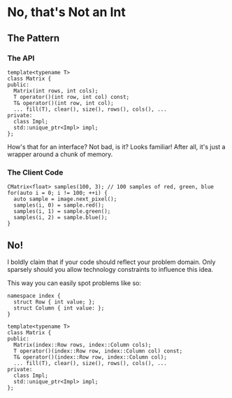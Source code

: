 # No, that's Not an Int

## The Pattern

### The API

    template<typename T>
    class Matrix {
    public:
      Matrix(int rows, int cols);
      T operator()(int row, int col) const;
      T& operator()(int row, int col);
      ... fill(T), clear(), size(), rows(), cols(), ...
    private:
      class Impl;
      std::unique_ptr<Impl> impl;
    };
    
How's that for an interface?  Not bad, is it?  Looks familiar!  After all, it's just a wrapper around a chunk of memory.

### The Client Code

    CMatrix<float> samples(100, 3); // 100 samples of red, green, blue
    for(auto i = 0; i != 100; ++i) {
      auto sample = image.next_pixel();
      samples(i, 0) = sample.red();
      samples(i, 1) = sample.green();
      samples(i, 2) = sample.blue();
    }

## No!

I boldly claim that if your code should reflect your problem domain.  Only sparsely should you allow technology constraints to influence this idea.

This way you can easily spot problems like so:

    namespace index {
      struct Row { int value; };
      struct Column { int value: };
    }
    
    template<typename T>
    class Matrix {
    public:
      Matrix(index::Row rows, index::Column cols);
      T operator()(index::Row row, index::Column col) const;
      T& operator()(index::Row row, index::Column col);
      ... fill(T), clear(), size(), rows(), cols(), ...
    private:
      class Impl;
      std::unique_ptr<Impl> impl;
    };
    
